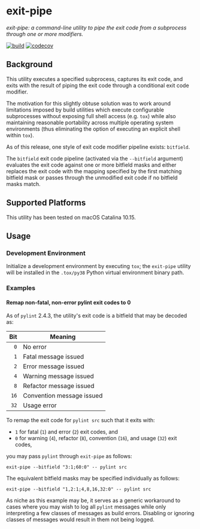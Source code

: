 # exit-pipe
*exit-pipe: a command-line utility to pipe the exit code from a subprocess
through one or more modifiers.*

[![build](https://github.com/jwilges/exit-pipe/workflows/CI/badge.svg)](https://github.com/jwilges/exit-pipe/actions?query=workflow:CI) [![codecov](https://codecov.io/gh/jwilges/exit-pipe/branch/master/graph/badge.svg)](https://codecov.io/gh/jwilges/exit-pipe)


## Background
This utility executes a specified subprocess, captures its exit code, and exits
with the result of piping the exit code through a conditional exit code
modifier.

The motivation for this slightly obtuse solution was to work around limitations
imposed by build utilities which execute configurable subprocesses without
exposing full shell access (e.g. `tox`) while also maintaining reasonable
portability across multiple operating system environments (thus eliminating the
option of executing an explicit shell within `tox`).

As of this release, one style of exit code modifier pipeline exists: `bitfield`.

The `bitfield` exit code pipeline (activated via the `--bitfield` argument)
evaluates the exit code against one or more bitfield masks and either replaces
the exit code with the mapping specified by the first matching bitfield mask or
passes through the unmodified exit code if no bitfield masks match.

## Supported Platforms
This utility has been tested on macOS Catalina 10.15.

## Usage
### Development Environment
Initialize a development environment by executing `tox`; the `exit-pipe` utility
will be installed in the `.tox/py38` Python virtual environment binary path.

### Examples
#### Remap non-fatal, non-error pylint exit codes to 0
As of `pylint` 2.4.3, the utility's exit code is a bitfield that may
be decoded as:

| Bit  | Meaning                   |
|-----:|---------------------------|
|  `0` | No error                  |
|  `1` | Fatal message issued      |
|  `2` | Error message issued      |
|  `4` | Warning message issued    |
|  `8` | Refactor message issued   |
| `16` | Convention message issued |
| `32` | Usage error               |

To remap the exit code for `pylint src` such that it exits with:
- `1` for fatal (`1`) and error (`2`) exit codes, and
- `0` for warning (`4`), refactor (`8`), convention (`16`), and usage (`32`) exit codes,

you may pass `pylint` through `exit-pipe` as follows:

    exit-pipe --bitfield "3:1;60:0" -- pylint src

The equivalent bitfield masks may be specified individually as follows:

    exit-pipe --bitfield "1,2:1;4,8,16,32:0" -- pylint src

As niche as this example may be, it serves as a generic workaround to cases
where you may wish to log all `pylint` messages while only interpreting a few
classes of messages as build errors. Disabling or ignoring classes of messages
would result in them not being logged.

